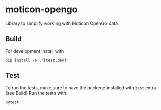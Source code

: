 # moticon-opengo
Library to simplify working with Moticon OpenGo data


## Build
For development install with
```
pip install -e ."[test,dev]"
```

## Test

To run the tests, make sure to have the packege installed with `test` extra (see
Build) Run the tests with:
```
pytest
```

